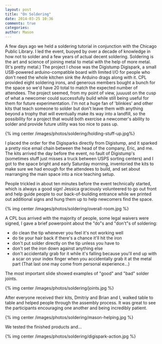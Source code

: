 ```yaml
---
layout: post
title: "On Soldering"
date: 2014-03-25 10:36
comments: true
categories: 
author: Mason
---
```


A few days ago we held a soldering tutorial in conjunction with the Chicago Public Library. I led the event, buoyed by over a decade of knowledge in how not to solder and a few years of actual decent soldering. Soldering is the art and science of joining metal to metal with the help of more metal. (It's pretty metal.) The project I chose was the Digistump Digispark, a small USB-powered arduino-compatible board with limited I/O for people who don't need the whole kitchen sink the Arduino drags along with it. CPL provided eight soldering irons, and generous members bought a bunch for the space so we'd have 20 total to match the expected number of attendees. The project seemed, from my point of view, juuuust on the cusp of what a newcomer could successfully build while still being useful for them for future experimentation. I'm not a huge fan of 'blinkies' and other kits that teach someone to solder but don't leave them with anything beyond a trophy that will eventually make its way into a landfill, so the possibility for a project that would both exercise a newcomer's ability to solder and provide future utility was too nice to pass up.

{% img center /images/photos/soldering/holding-stuff-up.jpg%}

I placed the order for the Digisparks directly from Digistump, and it sparked a pretty nice email chain between the head of the company, Eric, and me. The kits arrived the day before the event, no fault of Digistump's (sometimes stuff just misses a truck between USPS sorting centers) and I got to the space bright and early Saturday morning, inventoried the kits to make sure we had enough for the attendees to build, and set about rearranging the main space into a nice teaching setup.

People trickled in about ten minutes before the event technically started, which is always a good sign! Jessica graciously volunteered to go out front and help guide people to our back-of-building entrance while we printed out additional signs and hung them up to help newcomers find the space.

{% img center /images/photos/soldering/overall-room.jpg %}

A CPL bus arrived with the majority of people, some legal waivers were signed, I gave a brief powerpoint about the "do"s and "don't"s of soldering:

- do clean the tip whenever you feel it's not working well
- do tie your hair back if there's a chance it'll hit the iron
- don't put solder directly on the tip unless you have to
- don't set the iron down against anything else
- don't accidentally grab for it while it's falling because you'll end up with a scar on your index finger when you accidentally grab it at the metal part (That last one may come from personal experience...)

The most important slide showed examples of "good" and "bad" solder joints.

{% img center /images/photos/soldering/joints.jpg %}

After everyone received their kits, Dmitriy and Brian and I, walked table to table and helped people through the assembly process. It was great to see the participants encouraging one another and being incredibly patient.

{% img center /images/photos/soldering/mason-helping.jpg %}

We tested the finished products and...

{% img center /images/photos/soldering/digispark-action.jpg %}
